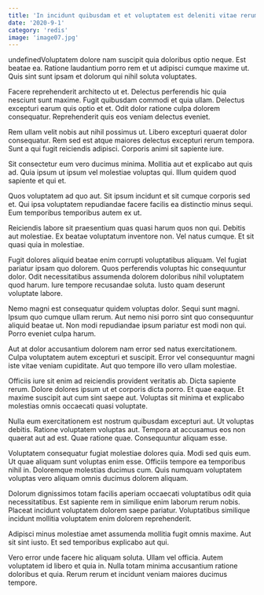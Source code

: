 ```yaml
---
title: 'In incidunt quibusdam et et voluptatem est deleniti vitae rerum.'
date: '2020-9-1'
category: 'redis'
image: 'image07.jpg'
---
```


undefinedVoluptatem dolore nam suscipit quia doloribus optio neque. Est beatae ea. Ratione laudantium porro rem et ut adipisci cumque maxime ut. Quis sint sunt ipsam et dolorum qui nihil soluta voluptates.
 Facere reprehenderit architecto ut et. Delectus perferendis hic quia nesciunt sunt maxime. Fugit quibusdam commodi et quia ullam. Delectus excepturi earum quis optio et et. Odit dolor ratione culpa dolorem consequatur. Reprehenderit quis eos veniam delectus eveniet.
 Rem ullam velit nobis aut nihil possimus ut. Libero excepturi quaerat dolor consequatur. Rem sed est atque maiores delectus excepturi rerum tempora. Sunt a qui fugit reiciendis adipisci. Corporis animi sit sapiente iure.

Sit consectetur eum vero ducimus minima. Mollitia aut et explicabo aut quis ad. Quia ipsum ut ipsum vel molestiae voluptas qui. Illum quidem quod sapiente et qui et.
 Quos voluptatem ad quo aut. Sit ipsum incidunt et sit cumque corporis sed et. Qui ipsa voluptatem repudiandae facere facilis ea distinctio minus sequi. Eum temporibus temporibus autem ex ut.
 Reiciendis labore sit praesentium quas quasi harum quos non qui. Debitis aut molestiae. Ex beatae voluptatum inventore non. Vel natus cumque. Et sit quasi quia in molestiae.

Fugit dolores aliquid beatae enim corrupti voluptatibus aliquam. Vel fugiat pariatur ipsam quo dolorem. Quos perferendis voluptas hic consequuntur dolor. Odit necessitatibus assumenda dolorem doloribus nihil voluptatem quod harum. Iure tempore recusandae soluta. Iusto quam deserunt voluptate labore.
 Nemo magni est consequatur quidem voluptas dolor. Sequi sunt magni. Ipsum quo cumque ullam rerum. Aut nemo nisi porro sint quo consequuntur aliquid beatae ut. Non modi repudiandae ipsum pariatur est modi non qui. Porro eveniet culpa harum.
 Aut at dolor accusantium dolorem nam error sed natus exercitationem. Culpa voluptatem autem excepturi et suscipit. Error vel consequuntur magni iste vitae veniam cupiditate. Aut quo tempore illo vero ullam molestiae.

Officiis iure sit enim ad reiciendis provident veritatis ab. Dicta sapiente rerum. Dolore dolores ipsum ut et corporis dicta porro. Et quae eaque. Et maxime suscipit aut cum sint saepe aut. Voluptas sit minima et explicabo molestias omnis occaecati quasi voluptate.
 Nulla eum exercitationem est nostrum quibusdam excepturi aut. Ut voluptas debitis. Ratione voluptatem voluptas aut. Tempora at accusamus eos non quaerat aut ad est. Quae ratione quae. Consequuntur aliquam esse.
 Voluptatem consequatur fugiat molestiae dolores quia. Modi sed quis eum. Ut quae aliquam sunt voluptas enim esse. Officiis tempore ea temporibus nihil in. Doloremque molestias ducimus cum. Quis numquam voluptatem voluptas vero aliquam omnis ducimus dolorem aliquam.

Dolorum dignissimos totam facilis aperiam occaecati voluptatibus odit quia necessitatibus. Est sapiente rem in similique enim laborum rerum nobis. Placeat incidunt voluptatem dolorem saepe pariatur. Voluptatibus similique incidunt mollitia voluptatem enim dolorem reprehenderit.
 Adipisci minus molestiae amet assumenda mollitia fugit omnis maxime. Aut sit sint iusto. Et sed temporibus explicabo aut qui.
 Vero error unde facere hic aliquam soluta. Ullam vel officia. Autem voluptatem id libero et quia in. Nulla totam minima accusantium ratione doloribus et quia. Rerum rerum et incidunt veniam maiores ducimus tempore.


